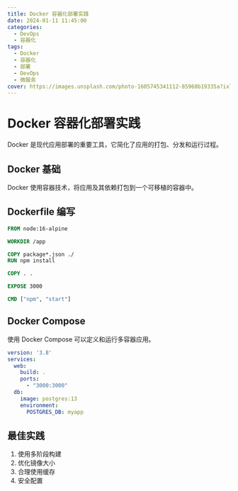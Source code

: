 ```yaml
---
title: Docker 容器化部署实践
date: 2024-01-11 11:45:00
categories:
  - DevOps
  - 容器化
tags:
  - Docker
  - 容器化
  - 部署
  - DevOps
  - 微服务
cover: https://images.unsplash.com/photo-1605745341112-85968b19335a?ixlib=rb-4.0.3&auto=format&fit=crop&w=2070&q=80
---
```


# Docker 容器化部署实践

Docker 是现代应用部署的重要工具，它简化了应用的打包、分发和运行过程。

## Docker 基础

Docker 使用容器技术，将应用及其依赖打包到一个可移植的容器中。

## Dockerfile 编写

```dockerfile
FROM node:16-alpine

WORKDIR /app

COPY package*.json ./
RUN npm install

COPY . .

EXPOSE 3000

CMD ["npm", "start"]
```

## Docker Compose

使用 Docker Compose 可以定义和运行多容器应用。

```yaml
version: '3.8'
services:
  web:
    build: .
    ports:
      - "3000:3000"
  db:
    image: postgres:13
    environment:
      POSTGRES_DB: myapp
```

## 最佳实践

1. 使用多阶段构建
2. 优化镜像大小
3. 合理使用缓存
4. 安全配置
